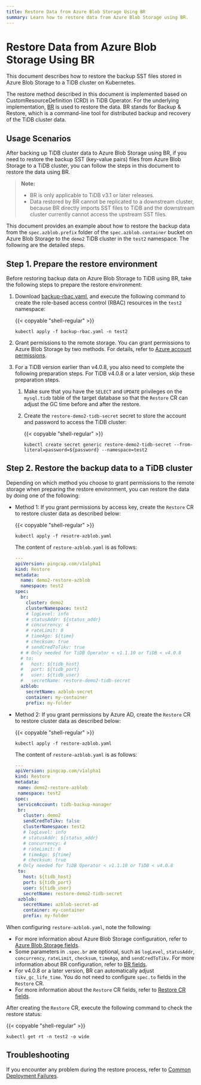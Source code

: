 ```yaml
---
title: Restore Data from Azure Blob Storage Using BR
summary: Learn how to restore data from Azure Blob Storage using BR.
---
```


# Restore Data from Azure Blob Storage Using BR

This document describes how to restore the backup SST files stored in Azure Blob Storage to a TiDB cluster on Kubernetes.

The restore method described in this document is implemented based on CustomResourceDefinition (CRD) in TiDB Operator. For the underlying implementation, [BR](https://docs.pingcap.com/tidb/stable/backup-and-restore-tool) is used to restore the data. BR stands for Backup & Restore, which is a command-line tool for distributed backup and recovery of the TiDB cluster data.

## Usage Scenarios

After backing up TiDB cluster data to Azure Blob Storage using BR, if you need to restore the backup SST (key-value pairs) files from Azure Blob Storage to a TiDB cluster, you can follow the steps in this document to restore the data using BR.

> **Note:**
>
> - BR is only applicable to TiDB v3.1 or later releases.
> - Data restored by BR cannot be replicated to a downstream cluster, because BR directly imports SST files to TiDB and the downstream cluster currently cannot access the upstream SST files.

This document provides an example about how to restore the backup data from the `spec.azblob.prefix` folder of the `spec.azblob.container` bucket on Azure Blob Storage to the `demo2` TiDB cluster in the `test2` namespace. The following are the detailed steps.

## Step 1. Prepare the restore environment

Before restoring backup data on Azure Blob Storage to TiDB using BR, take the following steps to prepare the restore environment:

1. Download [backup-rbac.yaml](https://github.com/pingcap/tidb-operator/blob/master/manifests/backup/backup-rbac.yaml), and execute the following command to create the role-based access control (RBAC) resources in the `test2` namespace:

    {{< copyable "shell-regular" >}}

    ```shell
    kubectl apply -f backup-rbac.yaml -n test2
    ```

2. Grant permissions to the remote storage. You can grant permissions to Azure Blob Storage by two methods. For details, refer to [Azure account permissions](grant-permissions-to-remote-storage.md#azure-account-permissions).

3. For a TiDB version earlier than v4.0.8, you also need to complete the following preparation steps. For TiDB v4.0.8 or a later version, skip these preparation steps.

    1. Make sure that you have the `SELECT` and `UPDATE` privileges on the `mysql.tidb` table of the target database so that the `Restore` CR can adjust the GC time before and after the restore.

    2. Create the `restore-demo2-tidb-secret` secret to store the account and password to access the TiDB cluster:

        {{< copyable "shell-regular" >}}

        ```shell
        kubectl create secret generic restore-demo2-tidb-secret --from-literal=password=${password} --namespace=test2
        ```

## Step 2. Restore the backup data to a TiDB cluster

Depending on which method you choose to grant permissions to the remote storage when preparing the restore environment, you can restore the data by doing one of the following:

+ Method 1: If you grant permissions by access key, create the `Restore` CR to restore cluster data as described below:

    {{< copyable "shell-regular" >}}

    ```shell
    kubectl apply -f resotre-azblob.yaml
    ```

    The content of `restore-azblob.yaml` is as follows:

    ```yaml
    ---
    apiVersion: pingcap.com/v1alpha1
    kind: Restore
    metadata:
      name: demo2-restore-azblob
      namespace: test2
    spec:
      br:
        cluster: demo2
        clusterNamespace: test2
        # logLevel: info
        # statusAddr: ${status_addr}
        # concurrency: 4
        # rateLimit: 0
        # timeAgo: ${time}
        # checksum: true
        # sendCredToTikv: true
      # # Only needed for TiDB Operator < v1.1.10 or TiDB < v4.0.8
      # to:
      #   host: ${tidb_host}
      #   port: ${tidb_port}
      #   user: ${tidb_user}
      #   secretName: restore-demo2-tidb-secret
      azblob:
        secretName: azblob-secret
        container: my-container
        prefix: my-folder
    ```

+ Method 2: If you grant permissions by Azure AD, create the `Restore` CR to restore cluster data as described below:

    {{< copyable "shell-regular" >}}

    ```shell
    kubectl apply -f restore-azblob.yaml
    ```

    The content of `restore-azblob.yaml` is as follows:

     ```yaml
    ---
    apiVersion: pingcap.com/v1alpha1
    kind: Restore
    metadata:
      name: demo2-restore-azblob
      namespace: test2
    spec:
      serviceAccount: tidb-backup-manager
      br:
        cluster: demo2
        sendCredToTikv: false
        clusterNamespace: test2
        # logLevel: info
        # statusAddr: ${status_addr}
        # concurrency: 4
        # rateLimit: 0
        # timeAgo: ${time}
        # checksum: true
      # Only needed for TiDB Operator < v1.1.10 or TiDB < v4.0.8
      to:
        host: ${tidb_host}
        port: ${tidb_port}
        user: ${tidb_user}
        secretName: restore-demo2-tidb-secret
      azblob:
        secretName: azblob-secret-ad
        container: my-container
        prefix: my-folder
    ```

When configuring `restore-azblob.yaml`, note the following:

- For more information about Azure Blob Storage configuration, refer to [Azure Blob Storage fields](backup-restore-cr.md#azure-blob-storage-fields).
- Some parameters in `.spec.br` are optional, such as `logLevel`, `statusAddr`, `concurrency`, `rateLimit`, `checksum`, `timeAgo`, and `sendCredToTikv`. For more information about BR configuration, refer to [BR fields](backup-restore-cr.md#br-fields).
- For v4.0.8 or a later version, BR can automatically adjust `tikv_gc_life_time`. You do not need to configure `spec.to` fields in the `Restore` CR.
- For more information about the `Restore` CR fields, refer to [Restore CR fields](backup-restore-cr.md#restore-cr-fields).

After creating the `Restore` CR, execute the following command to check the restore status:

{{< copyable "shell-regular" >}}

```shell
kubectl get rt -n test2 -o wide
```

## Troubleshooting

If you encounter any problem during the restore process, refer to [Common Deployment Failures](deploy-failures.md).
